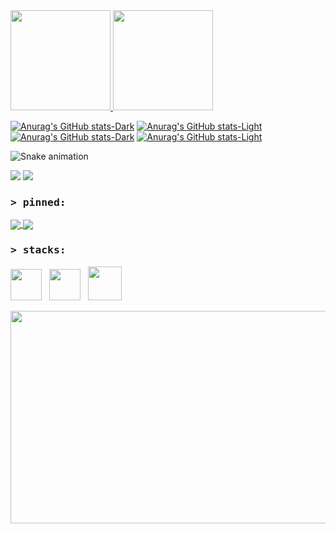 <!--- comments in html --->
<!--- https://github.com/anuraghazra/github-readme-stats --->
<div>
<a href="https://github.com/edgartamasiro?tab=repositories">
<img height="160" src="https://github-readme-stats-sigma-five.vercel.app/api?username=edgartamasiro&show_icons=true&theme=vision-friendly-dark&hide_border=true&include_all_commits=true&count_private=true"/>
<img height="160" src="https://github-readme-stats-sigma-five.vercel.app/api/top-langs/?username=edgartamasiro&layout=compact&theme=vision-friendly-dark&hide_border=true"/></a>
</div>

[![Anurag's GitHub stats-Dark](https://github-readme-stats-sigma-five.vercel.app/api?username=edgartamasiro&card_width=300px&show_icons=true&hide_border=true&theme=vision-friendly-dark#gh-dark-mode-only)](https://github.com/edgartamasiro/edgartamasiro#gh-dark-mode-only)
[![Anurag's GitHub stats-Light](https://github-readme-stats-sigma-five.vercel.app/api?username=edgartamasiro&card_width=300px&show_icons=true&hide_border=true&theme=transparent#gh-light-mode-only)](https://github.com/anuraghazra/edgartamasiro#gh-light-mode-only)
[![Anurag's GitHub stats-Dark](https://github-readme-stats-sigma-five.vercel.app/api/top-langs/?username=edgartamasiro&layout=compact&card_width=200px&hide_border=true&theme=vision-friendly-dark#gh-dark-mode-only)](https://github.com/edgartamasiro/edgartamasiro#gh-dark-mode-only)
[![Anurag's GitHub stats-Light](https://github-readme-stats-sigma-five.vercel.app/api/top-langs/?username=edgartamasiro&layout=compact&card_width=200px&hide_border=true&theme=transparent#gh-light-mode-only)](https://github.com/anuraghazra/edgartamasiro#gh-light-mode-only)


![Snake animation](https://github.com/edgartamasiro/edgartamasiro/blob/output/github-contribution-grid-snake.svg)

<div>
<a href="https://www.linkedin.com/in/edgartamasiro" target="_blank" rel="noopener noreferrer"><img src="https://img.shields.io/badge/-LinkedIn-%230e76a8?style=flat&logo=linkedin&logoColor=white"></a>
<a href="https://instagram.com/edgartamasiro" target="_blank" rel="noopener noreferrer"><img src="https://img.shields.io/badge/-Instagram-%23cc0079?style=flat&logo=instagram&logoColor=white"></a>
</div>
<p></p>

### <samp>&gt; pinned: </samp>
<!---[![Customized Card](https://github-readme-stats-sigma-five.vercel.app/api/pin?username=edgartamasiro&repo=edgartamasiro&theme=chartreuse-dark&border_color=000000)](https://github.com/edgartamasiro/edgartamasiro)
[![Customized Card](https://github-readme-stats-sigma-five.vercel.app/api/pin?username=edgartamasiro&repo=dashboard_supermarket_sales&theme=chartreuse-dark&hide_border=true)](https://github.com/edgartamasiro/dashboard_supermarket_sales)--->
<a href="https://github.com/edgartamasiro/edgartamasiro">
  <img align="center" src="https://github-readme-stats-sigma-five.vercel.app/api/pin/?username=edgartamasiro&repo=edgartamasiro&border_color=000000&theme=chartreuse-dark&hide_border=true" />
</a>
<a href="https://github.com/edgartamasiro/dashboard_supermarket_sales">
  <img align="center" src="https://github-readme-stats-sigma-five.vercel.app/api/pin/?username=edgartamasiro&repo=dashboard_supermarket_sales&border_color=000000&theme=chartreuse-dark&hide_border=true" />
</a>


### <samp>&gt; stacks: </samp>
<img src="https://cdn.jsdelivr.net/gh/devicons/devicon/icons/python/python-original.svg" width="50" height="50"/> &nbsp; <img src="https://cdn.jsdelivr.net/gh/devicons/devicon/icons/postgresql/postgresql-plain.svg" width="50" height="50"/> &nbsp; <img src="https://cdn.jsdelivr.net/gh/devicons/devicon/icons/pandas/pandas-original-wordmark.svg" width="54" height="54"/>

<div align="center">
  <img src="https://media.giphy.com/media/dWesBcTLavkZuG35MI/giphy.gif" width="530" height="340"/>
</div>

<!--- <p align="center"><img src="https://komarev.com/ghpvc/?username=edgartamasiro&style=flat&label=Profile+Views&color=2bd017" alt=""></p> --->
